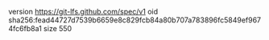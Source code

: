 version https://git-lfs.github.com/spec/v1
oid sha256:fead44727d7539b6659e8c829fcb84a80b707a783896fc5849ef9674fc6fb8a1
size 550
